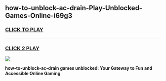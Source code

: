 
## how-to-unblock-ac-drain-Play-Unblocked-Games-Online-i69g3
<h3>
<a href="https://premium76.site?title=how-to-unblock-ac-drain&ref=25A">CLICK TO PLAY</a></h3>
<hr>

<h3>
<a href="https://premium76.site?title=how-to-unblock-ac-drain&ref=25A">CLICK 2 PLAY</a>
  
</h3>

<a href="https://premium76.site?title=how-to-unblock-ac-drain&ref=25A"><img src="https://clearcache.store/games.png"></a>


**how-to-unblock-ac-drain games unblocked: Your Gateway to Fun and Accessible Online Gaming**
